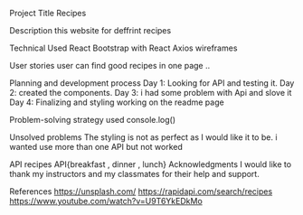 Project Title
Recipes

Description
this website for deffrint recipes


Technical Used
React
Bootstrap with React
Axios
wireframes

User stories
user can find good recipes in one page ..

Planning and development process
Day 1:
Looking for API and testing it.
Day 2:
created the components.
Day 3:
i had some problem with Api and slove it
Day 4:
Finalizing and styling
working on the readme page



Problem-solving strategy
used console.log() 

Unsolved problems
The styling is not as perfect as I would like it to be.
i wanted use more than one API but not worked

API
recipes API{breakfast , dinner , lunch}
Acknowledgments
I would like to thank my instructors and my classmates for their help and support.

References
https://unsplash.com/
https://rapidapi.com/search/recipes
https://www.youtube.com/watch?v=U9T6YkEDkMo